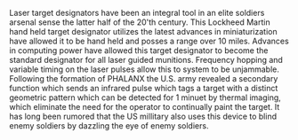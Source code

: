 Laser target designators have been an integral tool in an elite soldiers
arsenal sense the latter half of the 20'th century. This Lockheed Martin
hand held target designator utilizes the latest advances in
miniaturization have allowed it to be hand held and posses a range over
10 miles. Advances in computing power have allowed this target
designator to become the standard designator for all laser guided
munitions. Frequency hopping and variable timing on the laser pulses
allow this to system to be unjammable. Following the formation of
PHALANX the U.S. army revealed a secondary function which sends an
infrared pulse which tags a target with a distinct geometric pattern
which can be detected for 1 minuet by thermal imaging, which eliminate
the need for the operator to continually paint the target. It has long
been rumored that the US millitary also uses this device to blind enemy
soldiers by dazzling the eye of enemy soldiers.